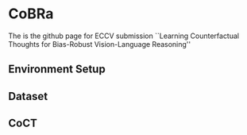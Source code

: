 # CoBRa

The is the github page for ECCV submission ``Learning Counterfactual Thoughts for Bias-Robust Vision-Language Reasoning''

## Environment Setup

## Dataset

## CoCT

